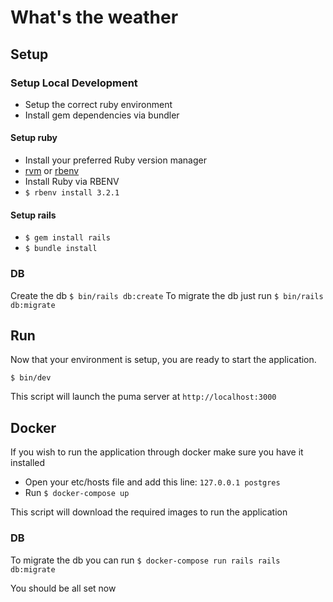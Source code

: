 # What's the weather

## Setup

### Setup Local Development
- Setup the correct ruby environment
- Install gem dependencies via bundler

#### Setup ruby
- Install your preferred Ruby version manager
- [rvm](https://rvm.io/rvm/install) or [rbenv](https://github.com/rbenv/rbenv#installation)
- Install Ruby via RBENV
- `$ rbenv install 3.2.1`

#### Setup rails
- `$ gem install rails`
- `$ bundle install`


### DB
Create the db `$ bin/rails db:create`
To migrate the db just run `$ bin/rails db:migrate`

## Run
Now that your environment is setup, you are ready to start the application.

`$ bin/dev`


This script will launch the puma server at `http://localhost:3000`

## Docker
If you wish to run the application through docker make sure you have it installed
- Open your etc/hosts file and add this line: `127.0.0.1 postgres`
- Run `$ docker-compose up`

This script will download the required images to run the application

### DB
To migrate the db you can run `$ docker-compose run rails rails db:migrate`

You should be all set now
